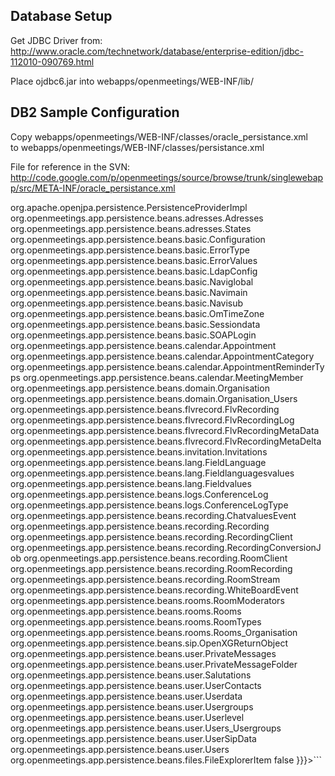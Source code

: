 ## Database Setup ##

Get JDBC Driver from: http://www.oracle.com/technetwork/database/enterprise-edition/jdbc-112010-090769.html

Place ojdbc6.jar into webapps/openmeetings/WEB-INF/lib/


## DB2 Sample Configuration ##

Copy webapps/openmeetings/WEB-INF/classes/oracle\_persistance.xml<br />
to webapps/openmeetings/WEB-INF/classes/persistance.xml

File for reference in the SVN:
http://code.google.com/p/openmeetings/source/browse/trunk/singlewebapp/src/META-INF/oracle_persistance.xml
<?xml version="1.0" encoding="UTF-8"?>
<!-- persistence.xml schema -->
<persistence xmlns="http://java.sun.com/xml/ns/persistence" xmlns:xsi="http://www.w3.org/2001/XMLSchema-instance" xsi:schemaLocation="http://java.sun.com/xml/ns/persistence http://java.sun.com/xml/ns/persistence/persistence_2_0.xsd" version="2.0">
	<persistence-unit name="openmeetings" transaction-type="RESOURCE_LOCAL">
 		<provider>org.apache.openjpa.persistence.PersistenceProviderImpl</provider>
		<class>org.openmeetings.app.persistence.beans.adresses.Adresses</class>
		<class>org.openmeetings.app.persistence.beans.adresses.States</class>
		<class>org.openmeetings.app.persistence.beans.basic.Configuration</class>
		<class>org.openmeetings.app.persistence.beans.basic.ErrorType</class>
		<class>org.openmeetings.app.persistence.beans.basic.ErrorValues</class>
		<class>org.openmeetings.app.persistence.beans.basic.LdapConfig</class>
		<class>org.openmeetings.app.persistence.beans.basic.Naviglobal</class>
		<class>org.openmeetings.app.persistence.beans.basic.Navimain</class>
		<class>org.openmeetings.app.persistence.beans.basic.Navisub</class>
		<class>org.openmeetings.app.persistence.beans.basic.OmTimeZone</class>
		<class>org.openmeetings.app.persistence.beans.basic.Sessiondata</class>
		<class>org.openmeetings.app.persistence.beans.basic.SOAPLogin</class>
		<class>org.openmeetings.app.persistence.beans.calendar.Appointment</class>
		<class>org.openmeetings.app.persistence.beans.calendar.AppointmentCategory</class>
		<class>org.openmeetings.app.persistence.beans.calendar.AppointmentReminderTyps</class>
		<class>org.openmeetings.app.persistence.beans.calendar.MeetingMember</class>
		<class>org.openmeetings.app.persistence.beans.domain.Organisation</class>
		<class>org.openmeetings.app.persistence.beans.domain.Organisation_Users</class>
		<class>org.openmeetings.app.persistence.beans.flvrecord.FlvRecording</class>
		<class>org.openmeetings.app.persistence.beans.flvrecord.FlvRecordingLog</class>
		<class>org.openmeetings.app.persistence.beans.flvrecord.FlvRecordingMetaData</class>
		<class>org.openmeetings.app.persistence.beans.flvrecord.FlvRecordingMetaDelta</class>
		<class>org.openmeetings.app.persistence.beans.invitation.Invitations</class>
		<class>org.openmeetings.app.persistence.beans.lang.FieldLanguage</class>
		<class>org.openmeetings.app.persistence.beans.lang.Fieldlanguagesvalues</class>
		<class>org.openmeetings.app.persistence.beans.lang.Fieldvalues</class>
		<class>org.openmeetings.app.persistence.beans.logs.ConferenceLog</class>
		<class>org.openmeetings.app.persistence.beans.logs.ConferenceLogType</class>
		<class>org.openmeetings.app.persistence.beans.recording.ChatvaluesEvent</class>
		<class>org.openmeetings.app.persistence.beans.recording.Recording</class>
		<class>org.openmeetings.app.persistence.beans.recording.RecordingClient</class>
		<class>org.openmeetings.app.persistence.beans.recording.RecordingConversionJob</class>
		<class>org.openmeetings.app.persistence.beans.recording.RoomClient</class>
		<class>org.openmeetings.app.persistence.beans.recording.RoomRecording</class>
		<class>org.openmeetings.app.persistence.beans.recording.RoomStream</class>
		<class>org.openmeetings.app.persistence.beans.recording.WhiteBoardEvent</class>
		<class>org.openmeetings.app.persistence.beans.rooms.RoomModerators</class>
		<class>org.openmeetings.app.persistence.beans.rooms.Rooms</class>
		<class>org.openmeetings.app.persistence.beans.rooms.RoomTypes</class>
		<class>org.openmeetings.app.persistence.beans.rooms.Rooms_Organisation</class>
		<class>org.openmeetings.app.persistence.beans.sip.OpenXGReturnObject</class>
		<class>org.openmeetings.app.persistence.beans.user.PrivateMessages</class>
		<class>org.openmeetings.app.persistence.beans.user.PrivateMessageFolder</class>
		<class>org.openmeetings.app.persistence.beans.user.Salutations</class>
		<class>org.openmeetings.app.persistence.beans.user.UserContacts</class>
		<class>org.openmeetings.app.persistence.beans.user.Userdata</class>
		<class>org.openmeetings.app.persistence.beans.user.Usergroups</class>
		<class>org.openmeetings.app.persistence.beans.user.Userlevel</class>
		<class>org.openmeetings.app.persistence.beans.user.Users_Usergroups</class>
		<class>org.openmeetings.app.persistence.beans.user.UserSipData</class>
		<class>org.openmeetings.app.persistence.beans.user.Users</class>
		<class>org.openmeetings.app.persistence.beans.files.FileExplorerItem</class>
		<exclude-unlisted-classes>false</exclude-unlisted-classes>
		<properties>
				<property name="openjpa.RuntimeUnenhancedClasses" value="supported"/>
				<property name="openjpa.ConnectionDriverName" value="oracle.jdbc.driver.OracleDriver"/>
                               <property name="openjpa.ConnectionProperties" value="username=SYSTEM, password=admin"/>
                               <property name="openjpa.ConnectionURL" value="jdbc:oracle:thin:@localhost:1521:openmeetings"/>
				<property name="openjpa.jdbc.SynchronizeMappings" value="buildSchema"/>
      			<property name="openjpa.Log" value="DefaultLevel=WARN, Tool=INFO" />
				<property name="openjpa.DataCache" value="true"/>
				<property name="openjpa.QueryCache" value="true"/> 
				<property name="openjpa.jdbc.DBDictionary"  value="batchLimit=100"/> 
				<property name="openjpa.jdbc.QuerySQLCache"  value="false"/> 
    	</properties>
	</persistence-unit>
</persistence>
}}}>```